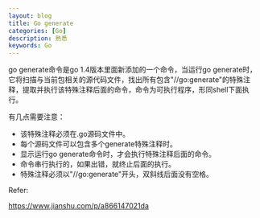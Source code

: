 ```yaml
---
layout: blog
title: Go generate
categories: [Go]
description: 熟悉
keywords: Go
---
```


go generate命令是go 1.4版本里面新添加的一个命令，当运行go generate时，它将扫描与当前包相关的源代码文件，找出所有包含"//go:generate"的特殊注释，提取并执行该特殊注释后面的命令，命令为可执行程序，形同shell下面执行。

有几点需要注意：

- 该特殊注释必须在.go源码文件中。
- 每个源码文件可以包含多个generate特殊注释时。
- 显示运行go generate命令时，才会执行特殊注释后面的命令。
- 命令串行执行的，如果出错，就终止后面的执行。
- 特殊注释必须以"//go:generate"开头，双斜线后面没有空格。

Refer:

https://www.jianshu.com/p/a866147021da